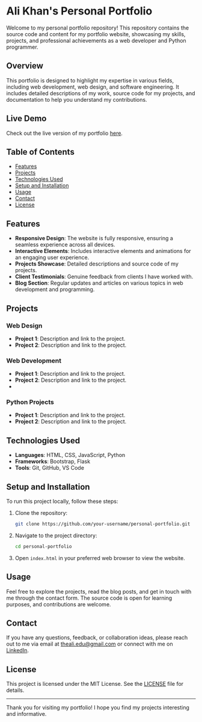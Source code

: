 # Ali Khan's Personal Portfolio
Welcome to my personal portfolio repository! This repository contains the source code and content for my portfolio website, showcasing my skills, projects, and professional achievements as a web developer and Python programmer.

## Overview
This portfolio is designed to highlight my expertise in various fields, including web development, web design, and software engineering. It includes detailed descriptions of my work, source code for my projects, and documentation to help you understand my contributions.

## Live Demo
Check out the live version of my portfolio [here](https://www.alieduflare.freewebhostmost.com/).

## Table of Contents
- [Features](#features)
- [Projects](#projects)
- [Technologies Used](#technologies-used)
- [Setup and Installation](#setup-and-installation)
- [Usage](#usage)
- [Contact](#contact)
- [License](#license)

## Features
- **Responsive Design**: The website is fully responsive, ensuring a seamless experience across all devices.
- **Interactive Elements**: Includes interactive elements and animations for an engaging user experience.
- **Projects Showcase**: Detailed descriptions and source code of my projects.
- **Client Testimonials**: Genuine feedback from clients I have worked with.
- **Blog Section**: Regular updates and articles on various topics in web development and programming.

## Projects
### Web Design
- **Project 1**: Description and link to the project.
- **Project 2**: Description and link to the project.

### Web Development
- **Project 1**: Description and link to the project.
- **Project 2**: Description and link to the project.
- 
### Python Projects
- **Project 1**: Description and link to the project.
- **Project 2**: Description and link to the project.

## Technologies Used
- **Languages**: HTML, CSS, JavaScript, Python
- **Frameworks**: Bootstrap, Flask
- **Tools**: Git, GitHub, VS Code

## Setup and Installation
To run this project locally, follow these steps:
1. Clone the repository:
   ```sh
   git clone https://github.com/your-username/personal-portfolio.git
   ```
2. Navigate to the project directory:
   ```sh
   cd personal-portfolio
   ```
3. Open `index.html` in your preferred web browser to view the website.

## Usage
Feel free to explore the projects, read the blog posts, and get in touch with me through the contact form. The source code is open for learning purposes, and contributions are welcome.

## Contact
If you have any questions, feedback, or collaboration ideas, please reach out to me via email at theali.edu@gmail.com or connect with me on [LinkedIn](https://pk.linkedin.com/in/ali-khan-jalbani).

## License
This project is licensed under the MIT License. See the [LICENSE](LICENSE) file for details.

---

Thank you for visiting my portfolio! I hope you find my projects interesting and informative.
